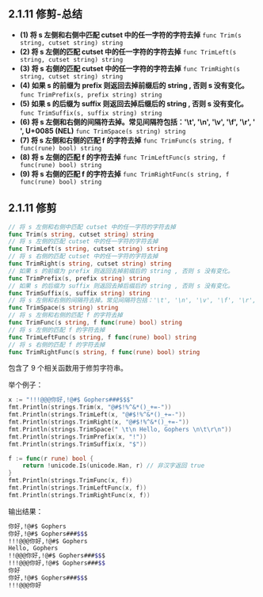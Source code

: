 ## 2.1.11 修剪-总结

- **(1) 将 s 左侧和右侧中匹配 cutset 中的任一字符的字符去掉**
  `func Trim(s string, cutset string) string`
- **(2) 将 s 左侧的匹配 cutset 中的任一字符的字符去掉**
  `func TrimLeft(s string, cutset string) string`
- **(3) 将 s 右侧的匹配 cutset 中的任一字符的字符去掉**
  `func TrimRight(s string, cutset string) string`
- **(4) 如果 s 的前缀为 prefix 则返回去掉前缀后的 string , 否则 s 没有变化。**
  `func TrimPrefix(s, prefix string) string`
- **(5) 如果 s 的后缀为 suffix 则返回去掉后缀后的 string , 否则 s 没有变化。**
  `func TrimSuffix(s, suffix string) string`
- **(6) 将 s 左侧和右侧的间隔符去掉。常见间隔符包括：'\t', '\n', '\v', '\f', '\r', ' ', U+0085 (NEL)**
  `func TrimSpace(s string) string`
- **(7) 将 s 左侧和右侧的匹配 f 的字符去掉**
  `func TrimFunc(s string, f func(rune) bool) string`
- **(8) 将 s 左侧的匹配 f 的字符去掉**
  `func TrimLeftFunc(s string, f func(rune) bool) string`
- **(9) 将 s 右侧的匹配 f 的字符去掉**
  `func TrimRightFunc(s string, f func(rune) bool) string`

## 2.1.11 修剪

```go
// 将 s 左侧和右侧中匹配 cutset 中的任一字符的字符去掉
func Trim(s string, cutset string) string
// 将 s 左侧的匹配 cutset 中的任一字符的字符去掉
func TrimLeft(s string, cutset string) string
// 将 s 右侧的匹配 cutset 中的任一字符的字符去掉
func TrimRight(s string, cutset string) string
// 如果 s 的前缀为 prefix 则返回去掉前缀后的 string , 否则 s 没有变化。
func TrimPrefix(s, prefix string) string
// 如果 s 的后缀为 suffix 则返回去掉后缀后的 string , 否则 s 没有变化。
func TrimSuffix(s, suffix string) string
// 将 s 左侧和右侧的间隔符去掉。常见间隔符包括：'\t', '\n', '\v', '\f', '\r', ' ', U+0085 (NEL)
func TrimSpace(s string) string
// 将 s 左侧和右侧的匹配 f 的字符去掉
func TrimFunc(s string, f func(rune) bool) string
// 将 s 左侧的匹配 f 的字符去掉
func TrimLeftFunc(s string, f func(rune) bool) string
// 将 s 右侧的匹配 f 的字符去掉
func TrimRightFunc(s string, f func(rune) bool) string
```

包含了 9 个相关函数用于修剪字符串。

举个例子：

```go
x := "!!!@@@你好,!@#$ Gophers###$$$"
fmt.Println(strings.Trim(x, "@#$!%^&*()_+=-"))
fmt.Println(strings.TrimLeft(x, "@#$!%^&*()_+=-"))
fmt.Println(strings.TrimRight(x, "@#$!%^&*()_+=-"))
fmt.Println(strings.TrimSpace(" \t\n Hello, Gophers \n\t\r\n"))
fmt.Println(strings.TrimPrefix(x, "!"))
fmt.Println(strings.TrimSuffix(x, "$"))

f := func(r rune) bool {
    return !unicode.Is(unicode.Han, r) // 非汉字返回 true
}
fmt.Println(strings.TrimFunc(x, f))
fmt.Println(strings.TrimLeftFunc(x, f))
fmt.Println(strings.TrimRightFunc(x, f))
```

输出结果：

```bash
你好,!@#$ Gophers
你好,!@#$ Gophers###$$$
!!!@@@你好,!@#$ Gophers
Hello, Gophers
!!@@@你好,!@#$ Gophers###$$$
!!!@@@你好,!@#$ Gophers###$$
你好
你好,!@#$ Gophers###$$$
!!!@@@你好
```
